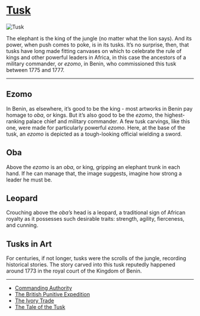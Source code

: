 # [Tusk](http://artsmia.github.io/griot/#/o/1312)
![Tusk](http://api.artsmia.org/images/1312/medium.jpg)

The elephant is the king of the jungle (no matter what the lion says). And its power, when push comes to poke, is in its tusks. It’s no surprise, then, that tusks have long made fitting canvases on which to celebrate the rule of kings and other powerful leaders in Africa, in this case the ancestors of a military commander, or *ezomo*, in Benin, who commissioned this tusk between 1775 and 1777.

---

## Ezomo

In Benin, as elsewhere, it’s good to be the king - most artworks in Benin pay homage to *oba*, or kings. But it’s also good to be the *ezomo*, the highest-ranking palace chief and military commander. A few tusk carvings, like this one, were made for particularly powerful *ezomo*. Here, at the base of the tusk, an *ezomo* is depicted as a tough-looking official wielding a sword.

## Oba

Above the *ezomo* is an *oba*, or king, gripping an elephant trunk in each hand. If he can manage that, the image suggests, imagine how strong a leader he must be.

## Leopard

Crouching above the *oba’s* head is a leopard, a traditional sign of African royalty as it possesses such desirable traits: strength, agility, fierceness, and cunning.

## Tusks in Art

For centuries, if not longer, tusks were the scrolls of the jungle, recording historical stories. The story carved into this tusk reputedly happened around 1773 in the royal court of the Kingdom of Benin.

---

* [Commanding Authority](../stories/commanding-authority.md)
* [The British Punitive Expedition](../stories/the-british-punitive-expedition.md)
* [The Ivory Trade](../stories/the-ivory-trade.md)
* [The Tale of the Tusk](../stories/the-tale-of-the-tusk.md)
